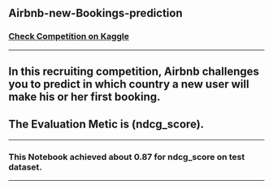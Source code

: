 ## Airbnb-new-Bookings-prediction

### [Check Competition on Kaggle](https://www.kaggle.com/competitions/airbnb-recruiting-new-user-bookings/overview)
-------------------------
## In this recruiting competition, Airbnb challenges you to predict in which country a new user will make his or her first booking.
## The Evaluation Metic is (ndcg_score).
-------------------------
### This Notebook achieved about 0.87 for ndcg_score on test dataset.
-------------------------

